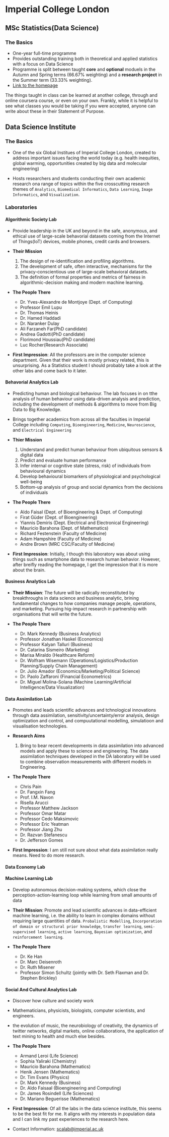 # Imperial College London
## MSc Statistics(Data Science)
### The Basics
* One-year full-time programme
* Provides outstanding training both in theoretical and applied statistics with a focus on Data Science
* Programme is split between taught **core** and **optional** moduels in the Autumn and Spring terms (66.67% weighting) and a **research project** in the Summer term (33.33% weighting).
* [Link to the homepage](https://www.imperial.ac.uk/mathematics/postgraduate/msc/statistics/prospective/msc-statistics-data-science/)

The things taught in class can be learned at another college, through and online coursera course, or even on your own. Frankly, while it is helpful to see what classes you would be taking if you were accepted, anyone can write about these in their Statement of Purpose. 

## Data Science Institute
### The Basics
* One of the six Global Institues of Imperial College London, created to address important issues facing the world today (e.g. health inequities, global warming, opportunities created by big data and molecular engineering)

* Hosts researchers and students conducting their own academic research ona range of topics within the five crosscutting research themes of `Analytics`, `Biomedical Informatics`, `Data Learning`, `Image Informatics`, and `Visualization`. 

### Laboratories
#### Algorithmic Society Lab
* Provide leadership in the UK and beyond in the safe, anonymous, and ethical use of large-scale behavorial datasets coming from the Internet of Things(IoT) devices, mobile phones, credit cards and browsers. 

* **Their Mission** <ol>
    <li>The design of re-identification and profiling algorithms.
    <li>The development of safe, often interactive, mechanisms for the privacy-conscientious use of large-scale behavioral datasets.
    <li>The definition of formal properties and metrics of fairness in algorithmic-decision making and modern machine learning.
  </ol>

* **The People There** <ul>
    <li>Dr. Yves-Alexandre de Montjoye (Dept. of Computing)
    <li>Professor Emil Lupu
    <li>Dr. Thomas Heinis
    <li>Dr. Hamed Haddadi
    <li>Dr. Naranker Dulay
    <li>Ali Farzaneh Far(PhD candidate)
    <li>Andrea Gadotti(PhD candidate)
    <li>Florimond Houssiau(PhD candidate)
    <li>Luc Rocher(Research Associate)
  </ul>

* **First Impression**: All the professors are in the computer science department. Given that their work is mostly privacy related, this is unsurprising. As a Statistics student I should probably take a look at the other labs and come back to it later.

#### Behavorial Analytics Lab
* Predicting human and biological behaviour. The lab focuses in on tthe analysis of human behaviour using data-driven analysis and prediction, including the development of methods & algorithms to move from Big Data to Big Knowledge.

* Brings together academics from across all the faculties in Imperial College including `Computing`, `Bioengineering`, `Medicine`, `Neuroscience`, and `Electrical Engineering`

* **Thier Mission** 
  <ol>
    <li>Understand and predict human behaviour from ubiquitous sensors & digital data
    <li>Predict and evaluate human performance
    <li>Infer internal or cognitive state (stress, risk) of individuals from behavioural dynamics
    <li>Develop behavioural biomarkers of physiological and psychological well-being
    <li>Bottom-up analysis of group and social dynamics from the decisions of individuals
  </ol>

* **The People There** <ul>
    <li>Aldo Faisal (Dept. of Bioengineering & Dept. of Computing)
    <li>Firat Güder (Dept. of Bioengineering)
    <li>Yiannis Demiris (Dept. Electrical and Electronical Engineering)
    <li>Mauricio Barahona (Dept. of Mathematics)
    <li>Richard Festenstein (Faculty of Medicine)
    <li>Adam Hampshire (Faculty of Medicine)
    <li>Andre Brown (MRC CSC/Faculty of Medicine)
  </ul>

* **First Impression**: Initially, I though this laboratory was about using things such as smartphone data to research human behavior. However, after breifly reading the homepage, I get the impression that it is more about the brain. 

#### Business Analytics Lab
* **Their Mission**: The future will be radically reconstituted by breakthroughs in data science and business analytic, brining fundamental changes to how companies manage people, operations, and marketing. Pursuing hig-impact research in partnership with organisations that will write the future.

* **The People There** <ul>
    <li>Dr. Mark Kennedy (Business Analytics)
    <li>Professor Jonathan Haskel (Economics)
    <li>Professor Kalyan Talluri (Business)
    <li>Dr. Catarina Sismeiro (Marketing)
    <li>Marisa Miraldo (Healthcare Reform)
    <li>Dr. Wolfram Wisemann (Operations/Logistics/Production Planning/Supply Chain Management)
    <li>Dr. Julio Amador (Economics/Marketing/Political Science)
    <li>Dr. Paolo Zaffaroni (Financial Econometrics)
    <li>Dr. Miguel Molina-Solana (Machine Learning/Artificial Intelligence/Data Visualization)
  </ul>

#### Data Assimilation Lab
* Promotes and leads scientific advances and tchnological innovations through data assimilation, sensitivity/uncertainty/error analysis, design optimization and control, and compuutational modelling, simulatioon and visualisation technologies. 

* **Research Aims** <ol>
    <li>Bring to bear recent developments in data assimilation into advanced models and apply these to science and engineering. The data assimilation techniques developed in the DA laboratory will be used to combine observation measurements with different models in Engineering.</li>
    </ol>

* **The People There** <ul>
    <li>Chris Pain
    <li>Dr. Fangxin Fang
    <li>Prof. I.M. Navon
    <li>Risella Arucci
    <li>Professor Matthew Jackson
    <li>Professor Omar Matar
    <li>Professor Cedo Maksimovic
    <li>Professor Eric Yeatman
    <li>Professor Jiang Zhu
    <li>Dr. Razvan Stefanescu
    <li>Dr. Jefferson Gomes
  </ul>

* **First Impression**: I am still not sure about what data assimilation really means. Need to do more research.

#### Data Economy Lab

#### Machine Learning Lab
* Develop autonomous decision-making systems, which close the perception-action-learning loop while learning from small amounts of data

* **Their Mission**: Promote and lead scientific advances in data-efficient machine learning, i.e. the ability to learn in complex domains without requiring large quantities of data. `Probalistic Modelling`, `Incorporation of domain or structural prior knowledge`, `transfer learning`, `semi-supervised learning`, `active learning`, `Bayesian optimization`, and `reinforcement learning`.

* **The People There** <ul>
    <li>Dr. Ke Han
    <li>Dr. Marc Deisenroth
    <li>Dr. Ruth Misener
    <li>Professor Simon Schultz (jointly with Dr. Seth Flaxman and Dr. Stephen Brickley)
  </ul>

#### Social And Cultural Analytics Lab
* Discover how culture and society work
* Mathematicians, physicists, biologists, computer scientists, and engineers.
* the evolution of music, the neurobiology of creativity, the dynamics of twitter networks, digital markets, online collaborations, the application of text mining to health and much else besides.

* **The People There** <ul>
    <li>Armand Leroi (Life Science)
    <li>Sophia Yaliraki (Chemistry)
    <li>Mauricio Barahona (Mathematics)
    <li>Henik Jensen (Mathematics)
    <li>Dr. Tim Evans (Physics)
    <li>Dr. Mark Kennedy (Business)
    <li>Dr. Aldo Faisaal (Bioengineering and Computing)
    <li>Dr. James Rosindell (Life Sciences)
    <li>Dr. Mariano Beguerisse (Mathematics)
  </ul>

* **First Impression**: Of all the labs in the data science institute, this seems to be the best fit for me. It aligns with my interests in population data and I can link my past experiences to the research here.

* Contact Information: scalab@imperial.ac.uk